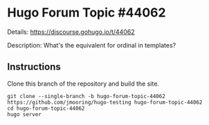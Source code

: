 # Hugo Forum Topic #44062

Details: <https://discourse.gohugo.io/t/44062>

Description: What's the equivalent for ordinal in templates?

## Instructions

Clone this branch of the repository and build the site.

```text
git clone --single-branch -b hugo-forum-topic-44062 https://github.com/jmooring/hugo-testing hugo-forum-topic-44062
cd hugo-forum-topic-44062
hugo server
```
